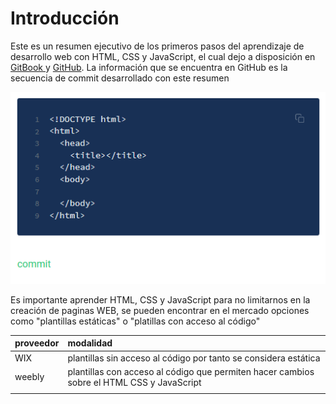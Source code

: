 # Introducción

Este es un resumen ejecutivo de los primeros pasos del aprendizaje de desarrollo web con HTML, CSS y JavaScript, el cual dejo a disposición en [GitBook ](https://maodecolombia.gitbook.io/html-and-css/)y [GitHub](https://github.com/MaodeColombia-library/HTML-CSS-JavaScript_overview). La información que se encuentra en GitHub es la secuencia de commit desarrollado con este resumen

![commit para c&#xF3;digo desarrollado a trav&#xE9;s del resumen](.gitbook/assets/20200707221924.png)



Es importante aprender HTML, CSS y JavaScript para no limitarnos en la creación de paginas WEB, se pueden encontrar en el mercado opciones como "plantillas estáticas" o "platillas con acceso al código"

| proveedor | modalidad |
| :--- | :--- |
| WIX | plantillas sin acceso al código por tanto se considera estática |
| weebly | plantillas con acceso al código que permiten hacer cambios sobre el HTML CSS y JavaScript |
|  |  |

